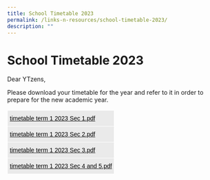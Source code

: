 ```yaml
---
title: School Timetable 2023
permalink: /links-n-resources/school-timetable-2023/
description: ""
---
```

# **School Timetable 2023**
  
Dear YTzens,  
  
Please download your timetable for the year and refer to it in order to prepare for the new academic year.

<table style="border-collapse:collapse;border-spacing:0" class="tg"><thead><tr><th style="background-color:#EAEAEA;border-color:#ffffff;border-style:solid;border-width:1px;color:#333;font-family:Arial, sans-serif;font-size:14px;font-weight:normal;overflow:hidden;padding:10px 5px;text-align:left;vertical-align:top;word-break:normal"><a href="/files/timetable%20term%201%202023%20Sec%201.pdf" target="_blank" rel="noopener noreferrer"><span style="text-decoration:none;color:#000">timetable term 1 2023 Sec 1.pdf</span></a></th></tr></thead><tbody><tr><td style="background-color:#EAEAEA;border-color:#ffffff;border-style:solid;border-width:1px;color:#333;font-family:Arial, sans-serif;font-size:14px;overflow:hidden;padding:10px 5px;text-align:left;vertical-align:top;word-break:normal"><a href="/files/timetable%20term%201%202023%20Sec%202.pdf"><span style="text-decoration:none;color:#000">timetable term 1 2023 Sec 2.pdf</span></a></td></tr><tr><td style="background-color:#EAEAEA;border-color:#ffffff;border-style:solid;border-width:1px;color:#333;font-family:Arial, sans-serif;font-size:14px;overflow:hidden;padding:10px 5px;text-align:left;text-decoration:underline;vertical-align:top;word-break:normal"><a href="/files/timetable%20term%201%202023%20Sec%203.pdf"><span style="text-decoration:none;color:#000">timetable term 1 2023 Sec 3.pdf</span></a></td></tr><tr><td style="background-color:#EAEAEA;border-color:#ffffff;border-style:solid;border-width:1px;color:#333;font-family:Arial, sans-serif;font-size:14px;overflow:hidden;padding:10px 5px;text-align:left;vertical-align:top;word-break:normal"><a href="/files/timetable%20term%201%202023%20Sec%204%20and%205.pdf"><span style="text-decoration:none;color:#000">timetable term 1 2023 Sec 4 and 5.pdf</span></a><span style="color:#222"> </span></td></tr></tbody></table>